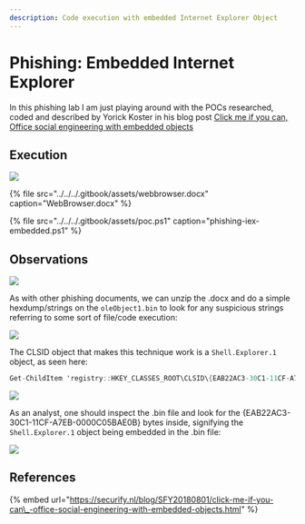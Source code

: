 ```yaml
---
description: Code execution with embedded Internet Explorer Object
---
```


# Phishing: Embedded Internet Explorer

In this phishing lab I am just playing around with the POCs researched, coded and described by Yorick Koster in his blog post [Click me if you can, Office social engineering with embedded objects](https://securify.nl/blog/SFY20180801/click-me-if-you-can_-office-social-engineering-with-embedded-objects.html)

## Execution

![](../../../.gitbook/assets/phishing-iex-video.gif)

{% file src="../../../.gitbook/assets/webbrowser.docx" caption="WebBrowser.docx" %}

{% file src="../../../.gitbook/assets/poc.ps1" caption="phishing-iex-embedded.ps1" %}

## Observations

![](../../../.gitbook/assets/phishing-iex-ancestry.png)

As with other phishing documents, we can unzip the .docx and do a simple hexdump/strings on the `oleObject1.bin` to look for any suspicious strings referring to some sort of file/code execution:

![](../../../.gitbook/assets/phishing-iex-olebin.png)

The CLSID object that makes this technique work is a `Shell.Explorer.1` object, as seen here:

```csharp
Get-ChildItem 'registry::HKEY_CLASSES_ROOT\CLSID\{EAB22AC3-30C1-11CF-A7EB-0000C05BAE0B}'
```

![](../../../.gitbook/assets/phishing-explorer-obj.png)

As an analyst, one should inspect the .bin file and look for the {EAB22AC3-30C1-11CF-A7EB-0000C05BAE0B} bytes inside, signifying the `Shell.Explorer.1` object being embedded in the .bin file:

![](../../../.gitbook/assets/phishing-clsid.png)

## References

{% embed url="https://securify.nl/blog/SFY20180801/click-me-if-you-can\_-office-social-engineering-with-embedded-objects.html" %}

  


